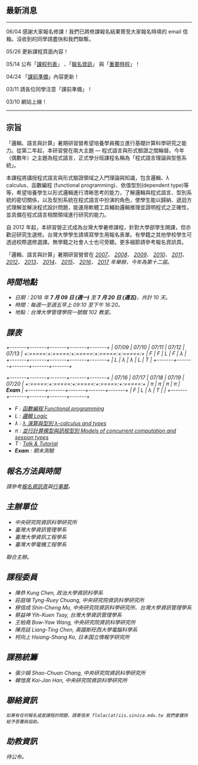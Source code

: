 ## 最新消息

------ ------------------------------------
06/04  感謝大家報名修課！我們已將修課報名結果寄至大家報名時填的 email 信箱。沒收到的同學請盡快和我們聯繫。

05/26  更新課程頁面內容！

05/14  公布「[課程列表](/courses.html)」
       、「[報名資訊](/register.html)」
       與「[重要時程](/timeline.html)」！

04/24  「[課前準備](/prep.html)」內容更新！

03/11  請各位同學注意「課前準備」！

03/10  網站上線！
------ ------------------------------------

## 宗旨

「邏輯、語言與計算」暑期研習營希望培養學員獨立進行基礎計算科學研究之能力。從第二年起，本研習營在兩大主題 — 程式語言與形式驗證之間輪替。今年（偶數年）之主題為程式語言，正式學分班課程名稱為「程式語言理論與型態系統」。

本課程將講授程式語言與形式驗證領域之入門理論與知識，包含邏輯、λ calculus、函數編程 (functional programming)、依值型別(dependent type)等等，希望培養學生以形式邏輯進行清晰思考的能力，了解邏輯與程式語言、型別系統的密切關係，以及型別系統在程式語言中扮演的角色，使學生能以歸納、遞迴方式理解並解決程式設計問題，能運用軟體工具輔助邏輯推理並證明程式之正確性，並具備在程式語言相關領域進行研究的能力。

自 2012 年起，本研習營正式成為台灣大學暑修課程，針對大學部學生開課，但亦歡迎研究生選修。台灣大學學生請填寫學生用報名表單。有學籍之其他學校學生可透過校際選修選課。無學籍之社會人士也可旁聽。更多細節請參考報名資訊頁。

「邏輯、語言與計算」暑期研習營曾在
[<i class="fa fa-globe fa-fw"/>2007](http://flolac.iis.sinica.edu.tw/flolac07/)、
[<i class="fa fa-globe fa-fw"/>2008](http://flolac.iis.sinica.edu.tw/flolac08/)、
[<i class="fa fa-globe fa-fw"/>2009](http://flolac.iis.sinica.edu.tw/flolac09/)、
[<i class="fa fa-globe fa-fw"/>2010](http://flolac.iis.sinica.edu.tw/flolac10/)、
[<i class="fa fa-globe fa-fw"/>2011](http://flolac.iis.sinica.edu.tw/flolac11/)、
[<i class="fa fa-globe fa-fw"/>2012](http://flolac.iis.sinica.edu.tw/flolac12/)、
[<i class="fa fa-globe fa-fw"/>2013](http://flolac.iis.sinica.edu.tw/flolac13/)、
[<i class="fa fa-globe fa-fw"/>2014](http://flolac.iis.sinica.edu.tw/flolac14/)、
[<i class="fa fa-globe fa-fw"/>2015](http://flolac.iis.sinica.edu.tw/flolac15/)、
[<i class="fa fa-globe fa-fw"/>2016](http://flolac.iis.sinica.edu.tw/flolac16/)、
[<i class="fa fa-globe fa-fw"/>2017](http://flolac.iis.sinica.edu.tw/flolac17/)
年舉辦，今年為第十二屆。

## 時間地點

- 日期：2018 年 **7 月 09 日 (週一)** 至 **7 月 20 日 (週五)**，共計 10 天。
- 時間：每週一至週五早上 09:10 至下午 16:20。
- 地點：台灣大學管理學院一號館 102 教室。

## 課表

+-------+-------+-------+-------+-------+
| 07/09 | 07/10 | 07/11 | 07/12 | 07/13 |
+:=====:+:=====:+:=====:+:=====:+:=====:+
|   F   |   F   |   L   |   F   |   λ   |
+-------+-------+-------+-------+-------+
|   L   |   λ   |   λ   |   L   |   T   |
+-------+-------+-------+-------+-------+

+-------+-------+-------+-------+-------+
| 07/16 | 07/17 | 07/18 | 07/19 | 07/20 |
+:=====:+:=====:+:=====:+:=====:+:=====:+
|   π   |   π   |   π   |   π   | **Exam**  |
+-------+-------+-------+-------+-------+
|   F   |   L   |   λ   |   T   |       |
+-------+-------+-------+-------+-------+

- F : [函數編程 Functional programming](/courses/Funct.html)
- L : [邏輯 Logic](/courses/Logic.html)
- λ : [λ 演算與型別 λ-calculus and types](/courses/Lambda.html)
- π : [並行計算模型與訊程型別 Models of concurrent computation and session types](/courses/Pi.html)
- T : [Talk & Tutorial](/courses/Talks.html)
- **Exam** : 期末測驗

## 報名方法與時間

請參考[報名資訊頁](/register.html)與[行事曆](/timeline.html)。

## 主辦單位

- 中央研究院資訊科學研究所
- 臺灣大學資訊管理學系
- 臺灣大學資訊工程學系
- 臺灣大學電機工程學系

聯合主辦。

## 課程委員

- 陳恭 Kung Chen, 政治大學資訊科學系
- 莊庭瑞 Tyng-Ruey Chuang, 中央研究院資訊科學研究所
- 穆信成 Shin-Cheng Mu, 中央研究院資訊科學研究所、台灣大學資訊管理學系
- 蔡益坤 Yih-Kuen Tsay, 台灣大學資訊管理學系
- 王柏堯 Bow-Yaw Wang, 中央研究院資訊科學研究所
- 陳亮廷 Liang-Ting Chen, 英國斯旺西大學電腦科學系
- 柯向上 Hsiang-Shang Ko, 日本国立情報学研究所

## 課務統籌

- 張少娟 Shao-Chuan Chang, 中央研究院資訊科學研究所
- 韓愷真 Kai-Jan Han, 中央研究院資訊科學研究所

## 聯絡資訊

    如果有任何報名或是課程的問題，請寄信來 flolac(at)iis.sinica.edu.tw 我們會儘快給予答覆與協助。

## 助教資訊

待公布。
